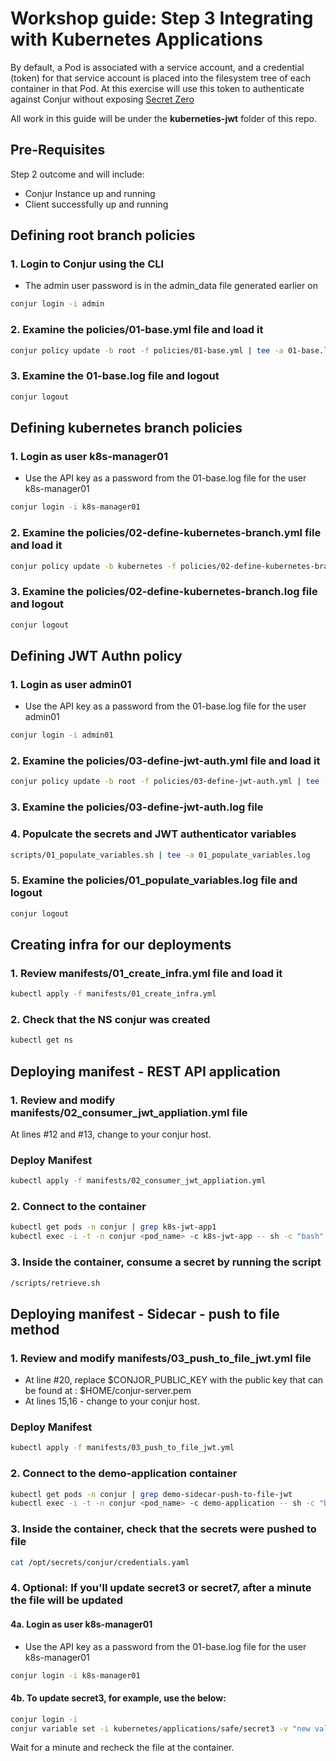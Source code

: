 
# Workshop guide: __Step 3__ Integrating with Kubernetes Applications

By default, a Pod is associated with a service account, and a credential (token) for that service account is placed into the filesystem tree of each container in that Pod. At this exercise will use this token to authenticate against Conjur without exposing [Secret Zero](https://www.conjur.org/blog/secret-zero-eliminating-the-ultimate-secret/)

All work in this guide will be under the **kuberneties-jwt** folder of this repo.

 ## Pre-Requisites
 Step 2 outcome and will include:
-   Conjur Instance up and running
-   Client successfully up and running

## Defining root branch policies

### 1. Login to Conjur using the CLI
- The admin user password is in the admin_data file generated earlier on
```Bash
conjur login -i admin
```

### 2. Examine the policies/01-base.yml file and load it
```Bash
conjur policy update -b root -f policies/01-base.yml | tee -a 01-base.log
```

### 3. Examine the 01-base.log file and logout
```Bash
conjur logout
```
## Defining kubernetes branch policies

### 1. Login as user k8s-manager01
- Use the API key as a password from the 01-base.log file for the user k8s-manager01
```bash
conjur login -i k8s-manager01
```
### 2. Examine the policies/02-define-kubernetes-branch.yml file and load it
```Bash
conjur policy update -b kubernetes -f policies/02-define-kubernetes-branch.yml | tee -a 02-define-kubernetes-branch.log
```
### 3. Examine the policies/02-define-kubernetes-branch.log file and logout
```Bash
conjur logout
```
## Defining JWT Authn policy

### 1. Login as user admin01
 - Use the API key as a password from the 01-base.log file for the user admin01
```bash
conjur login -i admin01
```
### 2. Examine the policies/03-define-jwt-auth.yml file and load it
```Bash
conjur policy update -b root -f policies/03-define-jwt-auth.yml | tee -a 03-define-jwt-auth.log
```
### 3. Examine the policies/03-define-jwt-auth.log file

### 4. Populcate the secrets and JWT authenticator variables
```Bash
scripts/01_populate_variables.sh | tee -a 01_populate_variables.log
```

### 5. Examine the policies/01_populate_variables.log file and logout
```Bash
conjur logout
```

## Creating infra for our deployments
### 1. Review manifests/01_create_infra.yml file and load it
```bash
kubectl apply -f manifests/01_create_infra.yml
```
### 2. Check that the NS conjur was created
```bash
kubectl get ns
```
## Deploying manifest - REST API application
### 1. Review and modify manifests/02_consumer_jwt_appliation.yml file
At lines #12 and #13, change <conjur-host> to your conjur host.
### Deploy Manifest
```bash
kubectl apply -f manifests/02_consumer_jwt_appliation.yml
```
### 2. Connect to the container
```bash
kubectl get pods -n conjur | grep k8s-jwt-app1
kubectl exec -i -t -n conjur <pod_name> -c k8s-jwt-app -- sh -c "bash"
```
### 3. Inside the container, consume a secret by running the script
```bash
/scripts/retrieve.sh
```
## Deploying manifest - Sidecar - push to file method
### 1. Review and modify manifests/03_push_to_file_jwt.yml file
 - At line #20, replace $CONJOR_PUBLIC_KEY with the public key that can be found at : $HOME/conjur-server.pem
 - At lines 15,16 - change <conjur-host> to your conjur host.

### Deploy Manifest
```bash
kubectl apply -f manifests/03_push_to_file_jwt.yml
```
### 2. Connect to the demo-application container
```bash
kubectl get pods -n conjur | grep demo-sidecar-push-to-file-jwt
kubectl exec -i -t -n conjur <pod_name> -c demo-application -- sh -c "bash"
```
### 3. Inside the container, check that the secrets were pushed to file
```bash
cat /opt/secrets/conjur/credentials.yaml
```
### 4. Optional: If you'll update secret3 or secret7, after a minute the file will be updated
#### 4a. Login as user k8s-manager01
- Use the API key as a password from the 01-base.log file for the user k8s-manager01
```bash
conjur login -i k8s-manager01
```
#### 4b. To update secret3, for example, use the below:
```bash
conjur login -i 
conjur variable set -i kubernetes/applications/safe/secret3 -v "new value"
```
Wait for a minute and recheck the file at the container.
